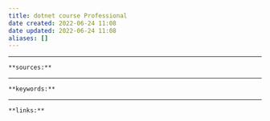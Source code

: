 ```yaml
---
title: dotnet course Professional
date created: 2022-06-24 11:08
date updated: 2022-06-24 11:08
aliases: []
---
```


---

`**sources:**`

---

`**keywords:**`

---

`**links:**`
